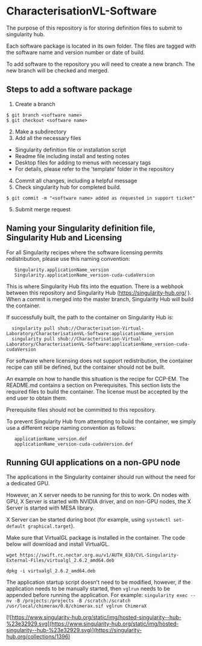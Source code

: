 # CharacterisationVL-Software
The purpose of this repository is for storing definition files to submit to singularity hub.

Each software package is located in its own folder. The files are tagged with the software name and version number or date of build.

To add software to the repository you will need to create a new branch. The new branch will be checked and merged.

## Steps to add a software package
1. Create a branch
```
$ git branch <software name>
$ git checkout <software name>
```
2. Make a subdirectory
3. Add all the necessary files
 * Singularity definition file or installation script
 * Readme file including install and testing notes
 * Desktop files for adding to menus with necessary tags
 * For details, please refer to the 'template' folder in the repository
4. Commit all changes, including a helpful message
5. Check singularity hub for completed build.
```
$ git commit -m "<software name> added as requested in support ticket"
```
5. Submit merge request

## Naming your Singularity definition file, Singularity Hub and Licensing
For all Singularity recipes where the software licensing permits redistribution, please use this naming convention:

```
   Singularity.applicationName_version
   Singularity.applicationName_version-cuda-cudaVersion

```

This is where Singularity Hub fits into the equation. There is a webhook between this repository and Singularity Hub (https://singularity-hub.org/ ). When a commit is merged into the master branch, Singularity Hub will build the container.

If successfully built, the path to the container on Singularity Hub is:

```
  singularity pull shub://Characterisation-Virtual-Laboratory/CharacterisationVL-Software:applicationName_version
  singularity pull shub://Characterisation-Virtual-Laboratory/CharacterisationVL-Software:applicationName_version-cuda-cudaVersion

```

For software where licensing does not support redistribution, the container
recipe can still be defined, but the container should not be built.

An example on how to handle this situation is the recipe for CCP-EM.
The README.md contains a section on Prerequisites. This section lists the required files to build the container. The license must be accepted by the end user to obtain them.

Prerequisite files should not be committed to this repository.

To prevent Singularity Hub from attempting to build the container, we simply use a different recipe naming convention as follows:

```
   applicationName_version.def
   applicationName_version-cuda-cudaVersion.def

```


## Running GUI applications on a non-GPU node
The applications in the Singularity container should run without the need for a dedicated GPU.

However, an X server needs to be running for this to work. On nodes with GPU, X Server is started with NVIDIA driver, and on non-GPU nodes, the X Server is started with MESA library.

X Server can be started during boot (for example, using `systemctl set-default graphical.target`).

Make sure that VirtualGL package is installed in the container. The code below will download and install VirtualGL.

```
wget https://swift.rc.nectar.org.au/v1/AUTH_810/CVL-Singularity-External-Files/virtualgl_2.6.2_amd64.deb

dpkg -i virtualgl_2.6.2_amd64.deb
```

The application startup script doesn't need to be modified, however, if the application needs to be manually started, then `vglrun` needs to be appended before running the application. For example: `singularity exec --nv -B /projects:/projects -B /scratch:/scratch /usr/local/chimerax/0.8/chimerax.sif vglrun ChimeraX`




[![https://www.singularity-hub.org/static/img/hosted-singularity--hub-%23e32929.svg](https://www.singularity-hub.org/static/img/hosted-singularity--hub-%23e32929.svg)](https://singularity-hub.org/collections/1396)
